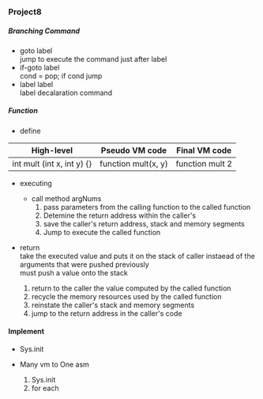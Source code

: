 ### Project8
##### Branching Command
* goto label \
  jump to execute the command just after label
* if-goto label \
  cond = pop;
  if cond jump
* label label \
  label decalaration command


##### Function
* define

High-level  | Pseudo VM code | Final VM code
----------- | -------------- | -------------
int mult (int x, int y) {} | function mult(x, y) | function mult 2

* executing
  - call method argNums
    1. pass parameters from the calling function to the called function
    2. Detemine the return address within the caller's
    3. save the caller's return address, stack and memory segments
    4. Jump to execute the called function

* return \
  take the executed value and puts it on the stack of caller instaead of the arguments that were pushed previously \
  must push a value onto the stack

    1. return to the caller the value computed by the called function
    2. recycle the memory resources used by the called function
    3. reinstate the caller's stack and memory segments
    4. jump to the return address in the caller's code


#### Implement

* Sys.init



* Many vm to One asm

    1. Sys.init
    2. for each 
